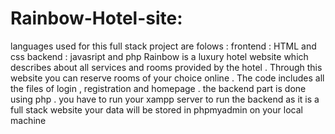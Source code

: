# Rainbow-Hotel-site:
languages used for this full stack project are folows :
frontend : HTML and css
backend : javasript and php
Rainbow is a luxury hotel website  which  describes about all services and rooms provided by the hotel . Through this website you can reserve  rooms of your choice online .
The code includes all the files of login , registration and homepage .
the backend part is done using php . you have to  run your xampp server  to run the backend as it is a full stack website 
your data will be stored in phpmyadmin on your local machine 
